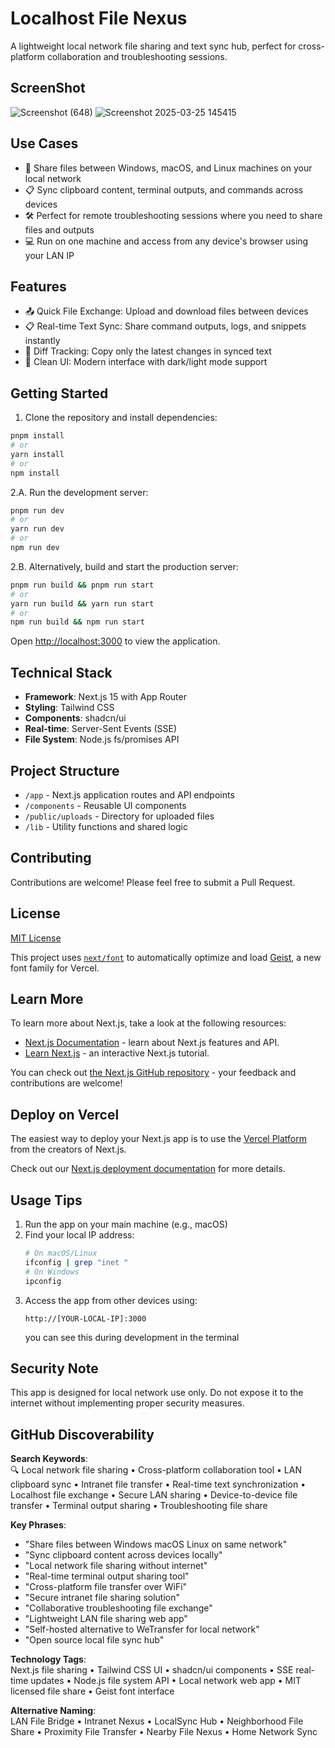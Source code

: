 # Localhost File Nexus

A lightweight local network file sharing and text sync hub, perfect for cross-platform collaboration and troubleshooting sessions.
## ScreenShot 
![Screenshot (648)](https://github.com/user-attachments/assets/2a51e07e-552c-4783-9760-bbf1378c4d3b)
![Screenshot 2025-03-25 145415](https://github.com/user-attachments/assets/a54052b5-aa16-476d-afe9-ff73d3d822f1)


## Use Cases

- 🔄 Share files between Windows, macOS, and Linux machines on your local network
- 📋 Sync clipboard content, terminal outputs, and commands across devices
- 🛠️ Perfect for remote troubleshooting sessions where you need to share files and outputs
- 💻 Run on one machine and access from any device's browser using your LAN IP

## Features

- 📤 Quick File Exchange: Upload and download files between devices
- 📋 Real-time Text Sync: Share command outputs, logs, and snippets instantly
- 🔄 Diff Tracking: Copy only the latest changes in synced text
- 🎯 Clean UI: Modern interface with dark/light mode support

## Getting Started

1. Clone the repository and install dependencies:

```bash
pnpm install
# or
yarn install
# or
npm install
```

2.A. Run the development server:
```bash
pnpm run dev
# or
yarn run dev
# or
npm run dev
```

2.B. Alternatively, build and start the production server:
```bash
pnpm run build && pnpm run start
# or
yarn run build && yarn run start
# or
npm run build && npm run start
```

Open [http://localhost:3000](http://localhost:3000) to view the application.

## Technical Stack

- **Framework**: Next.js 15 with App Router
- **Styling**: Tailwind CSS
- **Components**: shadcn/ui
- **Real-time**: Server-Sent Events (SSE)
- **File System**: Node.js fs/promises API

## Project Structure

- `/app` - Next.js application routes and API endpoints
- `/components` - Reusable UI components
- `/public/uploads` - Directory for uploaded files
- `/lib` - Utility functions and shared logic

## Contributing

Contributions are welcome! Please feel free to submit a Pull Request.

## License

[MIT License](LICENSE)

This project uses [`next/font`](https://nextjs.org/docs/app/building-your-application/optimizing/fonts) to automatically optimize and load [Geist](https://vercel.com/font), a new font family for Vercel.

## Learn More

To learn more about Next.js, take a look at the following resources:

- [Next.js Documentation](https://nextjs.org/docs) - learn about Next.js features and API.
- [Learn Next.js](https://nextjs.org/learn) - an interactive Next.js tutorial.

You can check out [the Next.js GitHub repository](https://github.com/vercel/next.js) - your feedback and contributions are welcome!

## Deploy on Vercel

The easiest way to deploy your Next.js app is to use the [Vercel Platform](https://vercel.com/new?utm_medium=default-template&filter=next.js&utm_source=create-next-app&utm_campaign=create-next-app-readme) from the creators of Next.js.

Check out our [Next.js deployment documentation](https://nextjs.org/docs/app/building-your-application/deploying) for more details.

## Usage Tips

1. Run the app on your main machine (e.g., macOS)
2. Find your local IP address:
   ```bash
   # On macOS/Linux
   ifconfig | grep "inet "
   # On Windows
   ipconfig
   ```
3. Access the app from other devices using:
   ```
   http://[YOUR-LOCAL-IP]:3000
   ```
   you can see this during development in the terminal

## Security Note

This app is designed for local network use only. Do not expose it to the internet without implementing proper security measures.

## GitHub Discoverability

**Search Keywords**:  
🔍 Local network file sharing • Cross-platform collaboration tool • LAN clipboard sync • Intranet file transfer • Real-time text synchronization • Localhost file exchange • Secure LAN sharing • Device-to-device file transfer • Terminal output sharing • Troubleshooting file share

**Key Phrases**:  
- "Share files between Windows macOS Linux on same network"  
- "Sync clipboard content across devices locally"  
- "Local network file sharing without internet"  
- "Real-time terminal output sharing tool"  
- "Cross-platform file transfer over WiFi"  
- "Secure intranet file sharing solution"  
- "Collaborative troubleshooting file exchange"  
- "Lightweight LAN file sharing web app"  
- "Self-hosted alternative to WeTransfer for local network"  
- "Open source local file sync hub"

**Technology Tags**:  
Next.js file sharing • Tailwind CSS UI • shadcn/ui components • SSE real-time updates • Node.js file system API • Local network web app • MIT licensed file share • Geist font interface

**Alternative Naming**:  
LAN File Bridge • Intranet Nexus • LocalSync Hub • Neighborhood File Share • Proximity File Transfer • Nearby File Nexus • Home Network Sync
